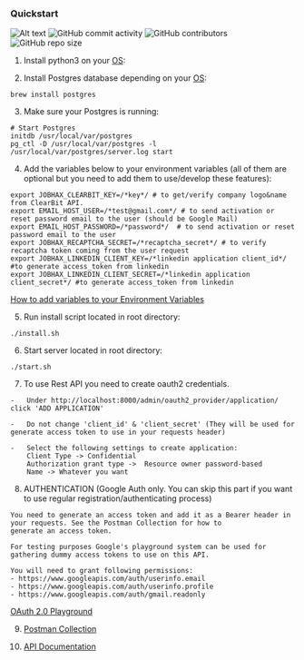### Quickstart
![Alt text](https://img.shields.io/github/issues-raw/job-hax/backend.svg)
![GitHub commit activity](https://img.shields.io/github/commit-activity/w/job-hax/backend.svg?style=plastic)
![GitHub contributors](https://img.shields.io/github/contributors/job-hax/backend.svg)
![GitHub repo size](https://img.shields.io/github/repo-size/job-hax/backend.svg)

1. Install python3 on your [OS](https://realpython.com/installing-python/):

2. Install Postgres database depending on your [OS](https://www.postgresql.org/download/):
```
brew install postgres
```

3. Make sure your Postgres is running:
```
# Start Postgres
initdb /usr/local/var/postgres
pg_ctl -D /usr/local/var/postgres -l /usr/local/var/postgres/server.log start
```

4. Add the variables below to your environment variables (all of them are optional but you need to add them to use/develop these features):
```
export JOBHAX_CLEARBIT_KEY=/*key*/ # to get/verify company logo&name from ClearBit API.
export EMAIL_HOST_USER=/*test@gmail.com*/ # to send activation or reset password email to the user (should be Google Mail)
export EMAIL_HOST_PASSWORD=/*password*/  # to send activation or reset password email to the user
export JOBHAX_RECAPTCHA_SECRET=/*recaptcha_secret*/ # to verify recaptcha token coming from the user request
export JOBHAX_LINKEDIN_CLIENT_KEY=/*linkedin application client_id*/ #to generate access_token from linkedin
export JOBHAX_LINKEDIN_CLIENT_SECRET=/*linkedin application client_secret*/ #to generate access_token from linkedin
```
[How to add variables to your Environment Variables](https://medium.com/@himanshuagarwal1395/setting-up-environment-variables-in-macos-sierra-f5978369b255)

5. Run install script located in root directory:
```
./install.sh
```

6. Start server located in root directory:
```
./start.sh
```

7. To use Rest API you need to create oauth2 credentials.
```
-   Under http://localhost:8000/admin/oauth2_provider/application/ click 'ADD APPLICATION'

-   Do not change 'client_id' & 'client_secret' (They will be used for generate access token to use in your requests header)

-   Select the following settings to create application:
    Client Type -> Confidential
    Authorization grant type ->  Resource owner password-based
    Name -> Whatever you want   
```

8. AUTHENTICATION (Google Auth only. You can skip this part if you want to use regular registration/authenticating process)
```
You need to generate an access token and add it as a Bearer header in your requests. See the Postman Collection for how to
generate an access token.

For testing purposes Google's playground system can be used for gathering dummy access tokens to use on this API.

You will need to grant following permissions:
- https://www.googleapis.com/auth/userinfo.email
- https://www.googleapis.com/auth/userinfo.profile
- https://www.googleapis.com/auth/gmail.readonly
```

[OAuth 2.0 Playground](https://developers.google.com/oauthplayground/) 

9. [Postman Collection](https://www.getpostman.com/collections/2bb6572a9df9802168a8)

10. [API Documentation](https://github.com/job-hax/docs/blob/master/3.backend_api.md)
